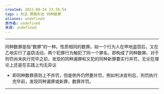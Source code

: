 ```yaml
---
created: 2022-08-24 23:39:54
tags : 刑法 罪数形态 同种数罪
aliases: undefined
原作者: undefined
来源: undefined
---
```

---
同种数罪是指“数罪”的一种。性质相同的数罪。如一个行为人在甲地盗窃后，又在乙地实行了盗窃活动，两个犯罪行为触犯了同一个罪名，即构成了同种数罪。对于刑罚尚未执行完毕之前，发现的同种漏罪和又犯的同种新罪要实行并罚，无论在理论上还是在实践上均无异议
* 即同种数罪原则上不并罚，但是例外仍然要并罚，例如判决宣判后，刑罚执行完毕前，发现同种漏罪或新罪，数罪并罚。

---

